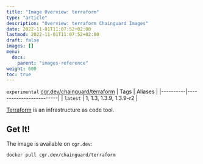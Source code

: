 ```yaml
---
title: "Image Overview: terraform"
type: "article"
description: "Overview: terraform Chainguard Images"
date: 2022-11-01T11:07:52+02:00
lastmod: 2022-11-01T11:07:52+02:00
draft: false
images: []
menu:
  docs:
    parent: "images-reference"
weight: 600
toc: true
---
```


`experimental` [cgr.dev/chainguard/terraform](https://github.com/chainguard-images/images/tree/main/images/terraform)
| Tags     | Aliases                 |
|----------|-------------------------|
| `latest` | 1, 1.3, 1.3.9, 1.3.9-r2 |



[Terraform](https://github.com/hashicorp/terraform) is an infrastructure as code tool.

## Get It!

The image is available on `cgr.dev`:

```
docker pull cgr.dev/chainguard/terraform
```
